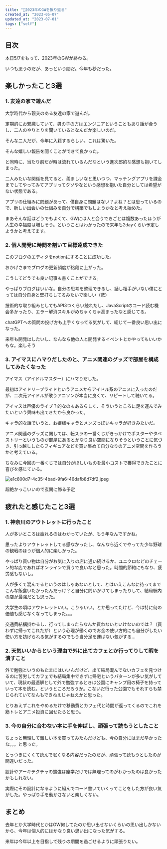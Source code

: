 ```yaml
---
title: "🐸2023年のGWを振り返る"
created_at: "2023-05-07"
updated_at: "2023-07-01"
tags: ["self"]
---
```


## 目次


本日5/7をもって、2023年のGWが終わる。


いつも思うのだが、あっという間だ。今年も秒だった。


## 楽しかったこと3選


### 1. 友達の家で遊んだ


大学時代から親交のある友達の家で遊んだ。


定期的にお邪魔していて、男の子の方はエンジニアということもあり話が合うし、二人のやりとりを聞いているとなんだか楽しいのだ。


そんな二人だが、今年に入籍するらしい。これは驚いた。


そんな嬉しい報告を聞くことができて良かった。


と同時に、当たり前だが時は流れているんだなという進次郎的な感想も抱いてしまった。


二人みたいな関係を見てると、羨ましいなと思いつつ、マッチングアプリを課金までしてやってみてアプリってクソやなという感想を抱いた自分としては希望がない状態である。


アプリの仕組みに問題があって、僕自身に問題はない？よね？とは思っているので、新しい出会いの仕組みを自分で構築でもしようかなと考え始めた。


まあそんな話はどうでもよくて、GWには人と会うできごとは複数あったほうが人生の幸福度は増しそう。ということはわかったので来年も2dayくらい予定しようかと考えてます。


### 2. 個人開発に時間を割いて目標達成できた


このブログのエディタをnotionにすることに成功した。


おかげさまでブログの更新頻度が格段に上がった。


こうしてどうでも良い記事も書くことができる。


やっぱりブログはいいな。自分の思考を整理できるし、話し相手がいない僕にとっては自分自身と壁打ちしてるみたいで楽しい（悲）


技術的な取り組みとしてもAPI3つくらい触れたし、JavaScriptのコード読む機会多かったり、エラー解消スキルがめちゃくちゃ高まったなと感じてる。


chatGPTへの質問の投げ方も上手くなってる気がして、総じて一番良い思い出になった。


来年も開発はしたいし、なんなら他の人と開発するイベントとかやってもいいかもな。楽しそう


### 3. アイマスにハマりだしたのと、アニメ関連のグッズで部屋を構成してみたくなった


アイマス（アイドルマスター）にハマりだした。


最初はアイドリープライドというアニメからアイドル系のアニメに入ったのだが、二次元アイドルが歌うアニソンが本当に良くて、リピートして聴いてる。


アイマスは声優のライブ？的なのもあるらしく、そういうところに足を運んでみたいという興味も出てきたから良かった。


キャラ的な話でいうと、お嬢様キャラとメンズっぽいキャラが好きみたいだ。


アニメ関連のグッズに関しては、転スラの一番くじがきっかけでポスターやタペストリーというものが部屋にあるとかなり良い空間になりそうということに気づき、引っ越ししたらフィギュアなどを買い集めて自分なりのアニメ空間を作ろうかと考えている。


ちなみに今回の一番くじでは自分がほしいものを最小コストで獲得できたことに喜びを感じている。


![e1c800d7-4c35-4bad-9fa6-46dafb8d7df2.jpeg](assets/notion/e1c800d7-4c35-4bad-9fa6-46dafb8d7df2.jpeg)


超絶かっこいいので玄関に飾る予定


## 疲れたと感じたこと3選


### 1. 神奈川のアウトレットに行ったこと


人が多いところは疲れるのはわかっていたが、もう年なんですかね。


思ったよりアウトレットしてる感なかったし、なんなら近くでやってた少年野球の観戦のほうが個人的に楽しかった。


やっぱり買い物は自分がお気に入りの店に通い続けるか、ユニクロなどのチェーン的な店であればオンラインで買うで良いなと思った。時間的節約にもなり、疲労感もないし。


人が多くて混んでるというのはしゃあないとして、とはいえこんなに待ってまでこんな飯食いたかったんだっけ？と自分に問いかけてしまったりして、結局駅内の店が最強だとも思った。


大学生の頃はアウトレットいい。こりゃいい。とか思ってたけど、今は特に何の価値も感じなくなってしまった。。。


交通費結構掛かるし、行ってしまったらなんか買わないといけないのでは？（買わずに帰ってこれたが）という心理が働くのでお金の使い方的にも自分がしたい使い方を妨げられる気がするのでもう当分足を運ばない気がする…


### 2. 天気いいからという理由で外に出てカフェとか行ってりして暇を潰すこと


外で勉強というのもたまにはいいんだけど、出て結局混んでないカフェを見つけるのに苦労してカフェでも結局集中できずに帰宅というパターンが多い気がしていて、現状の最適解として外で勉強するときは公園にキャンプ用の椅子を持っていって本を読む。というところだろうか。こないだ行った公園でもそれすらも禁じられていてなんもできねえじゃねえかと思った。


とりあえずこれをやめるだけで移動費とカフェ代と時間が返ってくるのでこれを筋トレとアニメ投資に回せたらと思う。


### 3. 今の自分に合わない本に手を伸ばし、頑張って読もうとしたこと


ちょっと無理して難しい本を買ってみたんだけども、今の自分にはまだ早かったな。。。と思った。


とっつきにくくて読んで眠くなる内容だったのだが、頑張って読もうとしたのが間違いだった。


設計やアーキテクチャの勉強は座学だけでは無理ってのがわかったのは良かったかもしれない。


実際にその設計になるように組んでコード書いていくってことをした方が良い気がした。やっぱり手を動かさないと楽しくない。


## まとめ


去年とか大学時代とかはGW何してたのか思い出せないくらいの思い出しかないから、今年は個人的にはかなり良い思い出になった気がする。


来年は今年以上を目指して残りの期間を過ごせるように頑張りたい。

